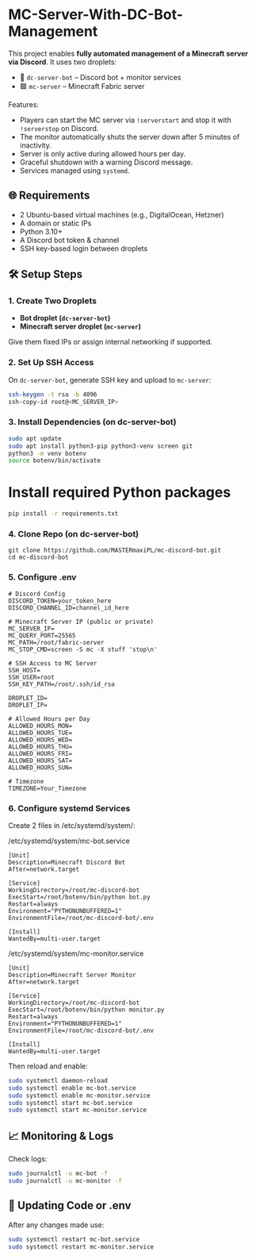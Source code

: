 # MC-Server-With-DC-Bot-Management

This project enables **fully automated management of a Minecraft server via Discord**. It uses two droplets:

- 💬 `dc-server-bot` – Discord bot + monitor services
- 🟩 `mc-server` – Minecraft Fabric server

Features:
- Players can start the MC server via `!serverstart` and stop it with `!serverstop` on Discord.
- The monitor automatically shuts the server down after 5 minutes of inactivity.
- Server is only active during allowed hours per day.
- Graceful shutdown with a warning Discord message.
- Services managed using `systemd`.

## 🌐 Requirements

- 2 Ubuntu-based virtual machines (e.g., DigitalOcean, Hetzner)
- A domain or static IPs
- Python 3.10+
- A Discord bot token & channel
- SSH key-based login between droplets

## 🛠 Setup Steps

### 1. Create Two Droplets

- **Bot droplet (`dc-server-bot`)**
- **Minecraft server droplet (`mc-server`)**

Give them fixed IPs or assign internal networking if supported.

### 2. Set Up SSH Access

On `dc-server-bot`, generate SSH key and upload to `mc-server`:

```bash
ssh-keygen -t rsa -b 4096
ssh-copy-id root@<MC_SERVER_IP>
```

### 3. Install Dependencies (on dc-server-bot)
```bash
sudo apt update
sudo apt install python3-pip python3-venv screen git
python3 -m venv botenv
source botenv/bin/activate
```

# Install required Python packages
```bash
pip install -r requirements.txt
```

### 4. Clone Repo (on dc-server-bot)
```
git clone https://github.com/MASTERmaxiPL/mc-discord-bot.git
cd mc-discord-bot
```

### 5. Configure .env
```
# Discord Config
DISCORD_TOKEN=your_token_here
DISCORD_CHANNEL_ID=channel_id_here

# Minecraft Server IP (public or private)
MC_SERVER_IP=
MC_QUERY_PORT=25565
MC_PATH=/root/fabric-server
MC_STOP_CMD=screen -S mc -X stuff 'stop\n'

# SSH Access to MC Server
SSH_HOST=
SSH_USER=root
SSH_KEY_PATH=/root/.ssh/id_rsa

DROPLET_ID=
DROPLET_IP=

# Allowed Hours per Day
ALLOWED_HOURS_MON=
ALLOWED_HOURS_TUE=
ALLOWED_HOURS_WED=
ALLOWED_HOURS_THU=
ALLOWED_HOURS_FRI=
ALLOWED_HOURS_SAT=
ALLOWED_HOURS_SUN=

# Timezone
TIMEZONE=Your_Timezone
```

### 6. Configure systemd Services
Create 2 files in /etc/systemd/system/:

/etc/systemd/system/mc-bot.service
```
[Unit]
Description=Minecraft Discord Bot
After=network.target

[Service]
WorkingDirectory=/root/mc-discord-bot
ExecStart=/root/botenv/bin/python bot.py
Restart=always
Environment="PYTHONUNBUFFERED=1"
EnvironmentFile=/root/mc-discord-bot/.env

[Install]
WantedBy=multi-user.target
```

/etc/systemd/system/mc-monitor.service
```
[Unit]
Description=Minecraft Server Monitor
After=network.target

[Service]
WorkingDirectory=/root/mc-discord-bot
ExecStart=/root/botenv/bin/python monitor.py
Restart=always
Environment="PYTHONUNBUFFERED=1"
EnvironmentFile=/root/mc-discord-bot/.env

[Install]
WantedBy=multi-user.target
```

Then reload and enable:

```bash
sudo systemctl daemon-reload
sudo systemctl enable mc-bot.service
sudo systemctl enable mc-monitor.service
sudo systemctl start mc-bot.service
sudo systemctl start mc-monitor.service
```

## 📈 Monitoring & Logs
Check logs:
```bash
sudo journalctl -u mc-bot -f
sudo journalctl -u mc-monitor -f
```
## 🔁 Updating Code or .env
After any changes made use:
```bash
sudo systemctl restart mc-bot.service
sudo systemctl restart mc-monitor.service
```
